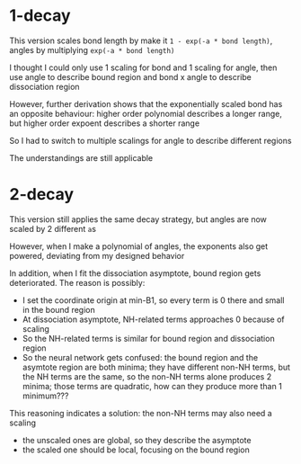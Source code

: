 # 1-decay
This version scales bond length by make it `1 - exp(-a * bond length)`, angles by multiplying `exp(-a * bond length)`

I thought I could only use 1 scaling for bond and 1 scaling for angle, then use angle to describe bound region and bond x angle to describe dissociation region

However, further derivation shows that the exponentially scaled bond has an opposite behaviour: higher order polynomial describes a longer range, but higher order expoent describes a shorter range

So I had to switch to multiple scalings for angle to describe different regions

The understandings are still applicable

# 2-decay
This version still applies the same decay strategy, but angles are now scaled by 2 different `a`s

However, when I make a polynomial of angles, the exponents also get powered, deviating from my designed behavior

In addition, when I fit the dissociation asymptote, bound region gets deteriorated. The reason is possibly:
* I set the coordinate origin at min-B1, so every term is 0 there and small in the bound region
* At dissociation asymptote, NH-related terms approaches 0 because of scaling
* So the NH-related terms is similar for bound region and dissociation region
* So the neural network gets confused: the bound region and the asymtote region are both minima; they have different non-NH terms, but the NH terms are the same, so the non-NH terms alone produces 2 minima; those terms are quadratic, how can they produce more than 1 minimum???

This reasoning indicates a solution: the non-NH terms may also need a scaling
* the unscaled ones are global, so they describe the asymptote
* the scaled one should be local, focusing on the bound region

